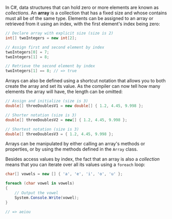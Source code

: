 In C#, data structures that can hold zero or more elements are known as _collections_. An **array** is a collection that has a fixed size and whose contains must all be of the same type. Elements can be assigned to an array or retrieved from it using an index, with the first element's index being zero:

```csharp
// Declare array with explicit size (size is 2)
int[] twoIntegers = new int[2];

// Assign first and second element by index
twoIntegers[0] = 7;
twoIntegers[1] = 8;

// Retrieve the second element by index
twoIntegers[1] == 8; // => true
```

Arrays can also be defined using a shortcut notation that allows you to both create the array and set its value. As the compiler can now tell how many elements the array will have, the length can be omitted:

```csharp
// Assign and initialize (size is 3)
double[] threeDoublesV1 = new double[] { 1.2, 4.45, 9.998 };

// Shorter notation (size is 3)
double[] threeDoublesV2 = new[] { 1.2, 4.45, 9.998 };

// Shortest notation (size is 3)
double[] threeDoublesV3 = { 1.2, 4.45, 9.998 };
```

Arrays can be manipulated by either calling an array's methods or properties, or by using the methods defined in the `Array` class.

Besides access values by index, the fact that an array is also a _collection_ means that you can iterate over all its values using a `foreach` loop:

```csharp
char[] vowels = new [] { 'a', 'e', 'i', 'o', 'u' };

foreach (char vowel in vowels)
{
    // Output the vowel
    System.Console.Write(vowel);
}

// => aeiou
```

